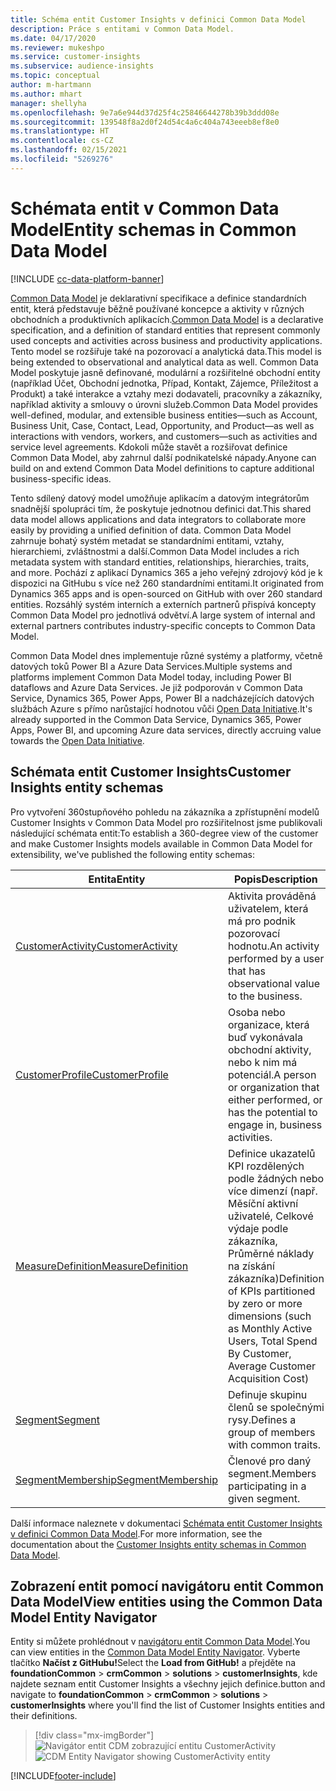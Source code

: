```yaml
---
title: Schéma entit Customer Insights v definici Common Data Model
description: Práce s entitami v Common Data Model.
ms.date: 04/17/2020
ms.reviewer: mukeshpo
ms.service: customer-insights
ms.subservice: audience-insights
ms.topic: conceptual
author: m-hartmann
ms.author: mhart
manager: shellyha
ms.openlocfilehash: 9e7a6e944d37d25f4c25846644278b39b3ddd08e
ms.sourcegitcommit: 139548f8a2d0f24d54c4a6c404a743eeeb8ef8e0
ms.translationtype: HT
ms.contentlocale: cs-CZ
ms.lasthandoff: 02/15/2021
ms.locfileid: "5269276"
---
```

# <a name="entity-schemas-in-common-data-model"></a><span data-ttu-id="0f82e-103">Schémata entit v Common Data Model</span><span class="sxs-lookup"><span data-stu-id="0f82e-103">Entity schemas in Common Data Model</span></span>

[!INCLUDE [cc-data-platform-banner](../includes/cc-data-platform-banner.md)]

<span data-ttu-id="0f82e-104">[Common Data Model](https://docs.microsoft.com/common-data-model/) je deklarativní specifikace a definice standardních entit, která představuje běžně používané koncepce a aktivity v různých obchodních a produktivních aplikacích.</span><span class="sxs-lookup"><span data-stu-id="0f82e-104">[Common Data Model](https://docs.microsoft.com/common-data-model/) is a declarative specification, and a definition of standard entities that represent commonly used concepts and activities across business and productivity applications.</span></span> <span data-ttu-id="0f82e-105">Tento model se rozšiřuje také na pozorovací a analytická data.</span><span class="sxs-lookup"><span data-stu-id="0f82e-105">This model is being extended to observational and analytical data as well.</span></span> <span data-ttu-id="0f82e-106">Common Data Model poskytuje jasně definované, modulární a rozšiřitelné obchodní entity (například Účet, Obchodní jednotka, Případ, Kontakt, Zájemce, Příležitost a Produkt) a také interakce a vztahy mezi dodavateli, pracovníky a zákazníky, například aktivity a smlouvy o úrovni služeb.</span><span class="sxs-lookup"><span data-stu-id="0f82e-106">Common Data Model provides well-defined, modular, and extensible business entities—such as Account, Business Unit, Case, Contact, Lead, Opportunity, and Product—as well as interactions with vendors, workers, and customers—such as activities and service level agreements.</span></span> <span data-ttu-id="0f82e-107">Kdokoli může stavět a rozšiřovat definice Common Data Model, aby zahrnul další podnikatelské nápady.</span><span class="sxs-lookup"><span data-stu-id="0f82e-107">Anyone can build on and extend Common Data Model definitions to capture additional business-specific ideas.</span></span>

<span data-ttu-id="0f82e-108">Tento sdílený datový model umožňuje aplikacím a datovým integrátorům snadnější spolupráci tím, že poskytuje jednotnou definici dat.</span><span class="sxs-lookup"><span data-stu-id="0f82e-108">This shared data model allows applications and data integrators to collaborate more easily by providing a unified definition of data.</span></span> <span data-ttu-id="0f82e-109">Common Data Model zahrnuje bohatý systém metadat se standardními entitami, vztahy, hierarchiemi, zvláštnostmi a další.</span><span class="sxs-lookup"><span data-stu-id="0f82e-109">Common Data Model includes a rich metadata system with standard entities, relationships, hierarchies, traits, and more.</span></span> <span data-ttu-id="0f82e-110">Pochází z aplikací Dynamics 365 a jeho veřejný zdrojový kód je k dispozici na GitHubu s více než 260 standardními entitami.</span><span class="sxs-lookup"><span data-stu-id="0f82e-110">It originated from Dynamics 365 apps and is open-sourced on GitHub with over 260 standard entities.</span></span> <span data-ttu-id="0f82e-111">Rozsáhlý systém interních a externích partnerů přispívá koncepty Common Data Model pro jednotlivá odvětví.</span><span class="sxs-lookup"><span data-stu-id="0f82e-111">A large system of internal and external partners contributes industry-specific concepts to Common Data Model.</span></span>

<span data-ttu-id="0f82e-112">Common Data Model dnes implementuje různé systémy a platformy, včetně datových toků Power BI a Azure Data Services.</span><span class="sxs-lookup"><span data-stu-id="0f82e-112">Multiple systems and platforms implement Common Data Model today, including Power BI dataflows and Azure Data Services.</span></span> <span data-ttu-id="0f82e-113">Je již podporován v Common Data Service, Dynamics 365, Power Apps, Power BI a nadcházejících datových službách Azure s přímo narůstající hodnotou vůči [Open Data Initiative](https://www.microsoft.com/open-data-initiative).</span><span class="sxs-lookup"><span data-stu-id="0f82e-113">It's already supported in the Common Data Service, Dynamics 365, Power Apps, Power BI, and upcoming Azure data services, directly accruing value towards the [Open Data Initiative](https://www.microsoft.com/open-data-initiative).</span></span>

## <a name="customer-insights-entity-schemas"></a><span data-ttu-id="0f82e-114">Schémata entit Customer Insights</span><span class="sxs-lookup"><span data-stu-id="0f82e-114">Customer Insights entity schemas</span></span>

<span data-ttu-id="0f82e-115">Pro vytvoření 360stupňového pohledu na zákazníka a zpřístupnění modelů Customer Insights v Common Data Model pro rozšiřitelnost jsme publikovali následující schémata entit:</span><span class="sxs-lookup"><span data-stu-id="0f82e-115">To establish a 360-degree view of the customer and make Customer Insights models available in Common Data Model for extensibility, we've published the following entity schemas:</span></span>

| <span data-ttu-id="0f82e-116">Entita</span><span class="sxs-lookup"><span data-stu-id="0f82e-116">Entity</span></span> | <span data-ttu-id="0f82e-117">Popis</span><span class="sxs-lookup"><span data-stu-id="0f82e-117">Description</span></span> |
|---------|---------|
|[<span data-ttu-id="0f82e-118">CustomerActivity</span><span class="sxs-lookup"><span data-stu-id="0f82e-118">CustomerActivity</span></span>](https://docs.microsoft.com/common-data-model/schema/core/applicationcommon/foundationcommon/crmcommon/solutions/customerinsights/customeractivity) | <span data-ttu-id="0f82e-119">Aktivita prováděná uživatelem, která má pro podnik pozorovací hodnotu.</span><span class="sxs-lookup"><span data-stu-id="0f82e-119">An activity performed by a user that has observational value to the business.</span></span> |
|[<span data-ttu-id="0f82e-120">CustomerProfile</span><span class="sxs-lookup"><span data-stu-id="0f82e-120">CustomerProfile</span></span>](https://docs.microsoft.com/common-data-model/schema/core/applicationcommon/foundationcommon/crmcommon/solutions/customerinsights/customerprofile) | <span data-ttu-id="0f82e-121">Osoba nebo organizace, která buď vykonávala obchodní aktivity, nebo k nim má potenciál.</span><span class="sxs-lookup"><span data-stu-id="0f82e-121">A person or organization that either performed, or has the potential to engage in, business activities.</span></span> |
|[<span data-ttu-id="0f82e-122">MeasureDefinition</span><span class="sxs-lookup"><span data-stu-id="0f82e-122">MeasureDefinition</span></span>](https://docs.microsoft.com/common-data-model/schema/core/applicationcommon/foundationcommon/crmcommon/solutions/customerinsights/measuredefinition) | <span data-ttu-id="0f82e-123">Definice ukazatelů KPI rozdělených podle žádných nebo více dimenzí (např. Měsíční aktivní uživatelé, Celkové výdaje podle zákazníka, Průměrné náklady na získání zákazníka)</span><span class="sxs-lookup"><span data-stu-id="0f82e-123">Definition of KPIs partitioned by zero or more dimensions (such as Monthly Active Users, Total Spend By Customer, Average Customer Acquisition Cost)</span></span> |
|[<span data-ttu-id="0f82e-124">Segment</span><span class="sxs-lookup"><span data-stu-id="0f82e-124">Segment</span></span>](https://docs.microsoft.com/common-data-model/schema/core/applicationcommon/foundationcommon/crmcommon/solutions/customerinsights/segment) | <span data-ttu-id="0f82e-125">Definuje skupinu členů se společnými rysy.</span><span class="sxs-lookup"><span data-stu-id="0f82e-125">Defines a group of members with common traits.</span></span> |
|[<span data-ttu-id="0f82e-126">SegmentMembership</span><span class="sxs-lookup"><span data-stu-id="0f82e-126">SegmentMembership</span></span>](https://docs.microsoft.com/common-data-model/schema/core/applicationcommon/foundationcommon/crmcommon/solutions/customerinsights/segmentmembership) | <span data-ttu-id="0f82e-127">Členové pro daný segment.</span><span class="sxs-lookup"><span data-stu-id="0f82e-127">Members participating in a given segment.</span></span> |

<span data-ttu-id="0f82e-128">Další informace naleznete v dokumentaci [Schémata entit Customer Insights v definici Common Data Model](https://docs.microsoft.com/common-data-model/schema/core/applicationcommon/foundationcommon/crmcommon/solutions/customerinsights/overview).</span><span class="sxs-lookup"><span data-stu-id="0f82e-128">For more information, see the documentation about the [Customer Insights entity schemas in Common Data Model](https://docs.microsoft.com/common-data-model/schema/core/applicationcommon/foundationcommon/crmcommon/solutions/customerinsights/overview).</span></span>

## <a name="view-entities-using-the-common-data-model-entity-navigator"></a><span data-ttu-id="0f82e-129">Zobrazení entit pomocí navigátoru entit Common Data Model</span><span class="sxs-lookup"><span data-stu-id="0f82e-129">View entities using the Common Data Model Entity Navigator</span></span>

<span data-ttu-id="0f82e-130">Entity si můžete prohlédnout v [navigátoru entit Common Data Model](https://microsoft.github.io/CDM/).</span><span class="sxs-lookup"><span data-stu-id="0f82e-130">You can view entities in the [Common Data Model Entity Navigator](https://microsoft.github.io/CDM/).</span></span> <span data-ttu-id="0f82e-131">Vyberte tlačítko **Načíst z GitHubu!**</span><span class="sxs-lookup"><span data-stu-id="0f82e-131">Select the **Load from GitHub!**</span></span> <span data-ttu-id="0f82e-132">a přejděte na **foundationCommon** > **crmCommon** > **solutions** > **customerInsights**, kde najdete seznam entit Customer Insights a všechny jejich definice.</span><span class="sxs-lookup"><span data-stu-id="0f82e-132">button and navigate to **foundationCommon** > **crmCommon** > **solutions** > **customerInsights** where you'll find the list of Customer Insights entities and their definitions.</span></span>
> [!div class="mx-imgBorder"]
> <span data-ttu-id="0f82e-133">![Navigátor entit CDM zobrazující entitu CustomerActivity](media/CDM-entity-navigator.png "Navigátor entit CDM zobrazující entitu CustomerActivity")</span><span class="sxs-lookup"><span data-stu-id="0f82e-133">![CDM Entity Navigator showing CustomerActivity entity](media/CDM-entity-navigator.png "CDM Entity Navigator showing CustomerActivity entity")</span></span>


[!INCLUDE[footer-include](../includes/footer-banner.md)]